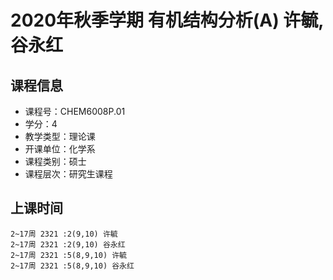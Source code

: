 # 2020年秋季学期 有机结构分析(A) 许毓, 谷永红






## 课程信息

- 课程号：CHEM6008P.01
- 学分：4
- 教学类型：理论课
- 开课单位：化学系
- 课程类别：硕士
- 课程层次：研究生课程

## 上课时间

```
2~17周 2321 :2(9,10) 许毓
2~17周 2321 :2(9,10) 谷永红
2~17周 2321 :5(8,9,10) 许毓
2~17周 2321 :5(8,9,10) 谷永红
```


